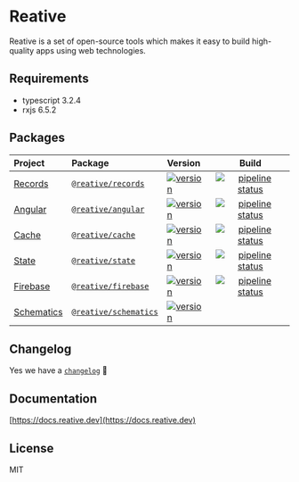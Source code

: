 # Reative

Reative is a set of open-source tools which makes it easy to build high-quality apps using web technologies.

## Requirements

* typescript 3.2.4
* rxjs 6.5.2

## Packages

| Project | Package | Version | Build |
| :--- | :--- | :--- | :---: |
| [Records](https://docs.reative.dev/records) | [`@reative/records`](https://www.npmjs.com/package/@reative/records) | [![version](https://img.shields.io/npm/v/@reative/records/latest.svg)](https://www.npmjs.com/package/@reative/records) | [![pipeline status](https://gitlab.com/reative-team/test-records/badges/master/pipeline.svg)](https://gitlab.com/reative-team/test-records/commits/master) |
| [Angular](https://docs.reative.dev/angular) | [`@reative/angular`](https://www.npmjs.com/package/@reative/angular) | [![version](https://img.shields.io/npm/v/@reative/angular/latest.svg)](https://www.npmjs.com/package/@reative/angular) | [![pipeline status](https://gitlab.com/reative-team/test-angular/badges/master/pipeline.svg)](https://gitlab.com/reative-team/test-angular/commits/master) |
| [Cache](https://docs.reative.dev/cache) | [`@reative/cache`](https://www.npmjs.com/package/@reative/cache) | [![version](https://img.shields.io/npm/v/@reative/cache/latest.svg)](https://www.npmjs.com/package/@reative/cache) | [![pipeline status](https://gitlab.com/reative-team/test-cache/badges/master/pipeline.svg)](https://gitlab.com/reative-team/test-cache/commits/master) |
| [State](https://docs.reative.dev/state) | [`@reative/state`](https://www.npmjs.com/package/@reative/state) | [![version](https://img.shields.io/npm/v/@reative/state/latest.svg)](https://www.npmjs.com/package/@reative/state) | [![pipeline status](https://gitlab.com/reative-team/test-state/badges/master/pipeline.svg)](https://gitlab.com/reative-team/test-state/commits/master) |
| [Firebase](https://docs.reative.dev/firebase) | [`@reative/firebase`](https://www.npmjs.com/package/@reative/firebase) | [![version](https://img.shields.io/npm/v/@reative/firebase/latest.svg)](https://www.npmjs.com/package/@reative/firebase) | [![pipeline status](https://gitlab.com/reative-team/test-firebase/badges/master/pipeline.svg)](https://gitlab.com/reative-team/test-firebase/commits/master) |
| [Schematics](https://docs.reative.dev/schematics) | [`@reative/schematics`](https://www.npmjs.com/package/@reative/schematics) | [![version](https://img.shields.io/npm/v/@reative/schematics/latest.svg)](https://www.npmjs.com/package/@reative/schematics) |  |

## Changelog

Yes we have a [`changelog`](https://github.com/stewwan/reative/tree/b8c03c9bedb723d3f72c95bcb9c8fc9152dabee1/CHANGELOG.md) 🍭

## Documentation

[https://docs.reative.dev](https://docs.reative.dev)

## License

MIT

